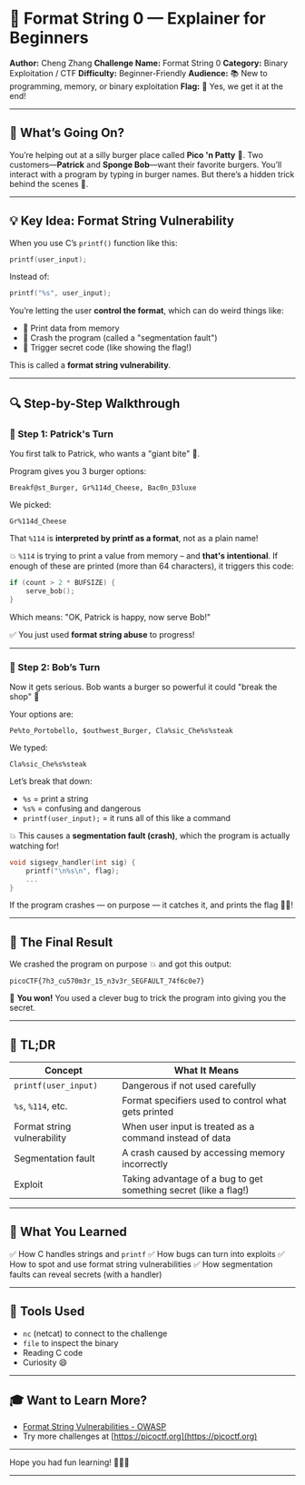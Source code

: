 
# 🧠 Format String 0 — Explainer for Beginners

**Author:** Cheng Zhang
**Challenge Name:** Format String 0
**Category:** Binary Exploitation / CTF
**Difficulty:** Beginner-Friendly
**Audience:** 📚 New to programming, memory, or binary exploitation
**Flag:** 🎉 Yes, we get it at the end!

---

## 📝 What’s Going On?

You’re helping out at a silly burger place called **Pico 'n Patty** 🍔. Two customers—**Patrick** and **Sponge Bob**—want their favorite burgers. You’ll interact with a program by typing in burger names. But there’s a hidden trick behind the scenes 👀.

---

## 💡 Key Idea: Format String Vulnerability

When you use C’s `printf()` function like this:

```c
printf(user_input);
```

Instead of:

```c
printf("%s", user_input);
```

You’re letting the user **control the format**, which can do weird things like:

* 🧨 Print data from memory
* 🧨 Crash the program (called a "segmentation fault")
* 🧨 Trigger secret code (like showing the flag!)

This is called a **format string vulnerability**.

---

## 🔍 Step-by-Step Walkthrough

### 👣 Step 1: Patrick's Turn

You first talk to Patrick, who wants a "giant bite" 🍔.

Program gives you 3 burger options:

```
Breakf@st_Burger, Gr%114d_Cheese, Bac0n_D3luxe
```

We picked:

```
Gr%114d_Cheese
```

That `%114` is **interpreted by printf as a format**, not as a plain name!

💥 `%114` is trying to print a value from memory – and **that's intentional**. If enough of these are printed (more than 64 characters), it triggers this code:

```c
if (count > 2 * BUFSIZE) {
    serve_bob();
}
```

Which means: "OK, Patrick is happy, now serve Bob!"

✅ You just used **format string abuse** to progress!

---

### 👣 Step 2: Bob’s Turn

Now it gets serious. Bob wants a burger so powerful it could "break the shop" 🤯

Your options are:

```
Pe%to_Portobello, $outhwest_Burger, Cla%sic_Che%s%steak
```

We typed:

```
Cla%sic_Che%s%steak
```

Let’s break that down:

* `%s` = print a string
* `%s%` = confusing and dangerous
* `printf(user_input);` = it runs all of this like a command

💥 This causes a **segmentation fault (crash)**, which the program is actually watching for!

```c
void sigsegv_handler(int sig) {
    printf("\n%s\n", flag);
    ...
}
```

If the program crashes — on purpose — it catches it, and prints the flag 🏴‍☠️!

---

## 🏁 The Final Result

We crashed the program on purpose 💥 and got this output:

```
picoCTF{7h3_cu570m3r_15_n3v3r_SEGFAULT_74f6c0e7}
```

🎉 **You won!** You used a clever bug to trick the program into giving you the secret.

---

## 📘 TL;DR

| Concept                     | What It Means                                                    |
| --------------------------- | ---------------------------------------------------------------- |
| `printf(user_input)`        | Dangerous if not used carefully                                  |
| `%s`, `%114`, etc.          | Format specifiers used to control what gets printed              |
| Format string vulnerability | When user input is treated as a command instead of data          |
| Segmentation fault          | A crash caused by accessing memory incorrectly                   |
| Exploit                     | Taking advantage of a bug to get something secret (like a flag!) |

---

## 🧠 What You Learned

✅ How C handles strings and `printf`
✅ How bugs can turn into exploits
✅ How to spot and use format string vulnerabilities
✅ How segmentation faults can reveal secrets (with a handler)

---

## 🧰 Tools Used

* `nc` (netcat) to connect to the challenge
* `file` to inspect the binary
* Reading C code
* Curiosity 😄

---

## 🎓 Want to Learn More?

* [Format String Vulnerabilities - OWASP](https://owasp.org/www-community/attacks/Format_string_attack)
* Try more challenges at [https://picoctf.org](https://picoctf.org)

---

Hope you had fun learning! 🧑‍🏫✨

---
